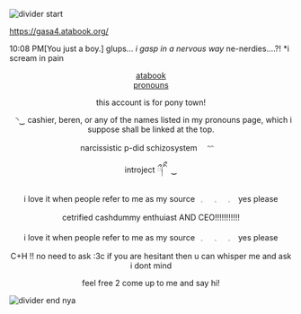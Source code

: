 ![divider start](https://files.catbox.moe/6mfmr7.png)

https://gasa4.atabook.org/


10:08 PM[You just a boy.] glups... *i gasp in a nervous way* ne-nerdies....?! *i scream in pain

<p align="center">
  <a href="https://gasa4.atabook.org/">atabook</a><br>
  <a href="https://en.pronouns.page/@gasa4">pronouns</a><br>
 

<p align="center">this account is for pony town!</p>
<p align="center">⠀◝‿ cashier, beren, or any of the names listed in my pronouns page, which i suppose shall be linked at the top.</p>
<p align="center">narcissistic p-did schizosystem 　ᵔᵔ  </p>
<p align="center">introject  ྀ༏ིྀ　‿　 </p>
<p align="center">i love it when people refer to me as my source⠀𓈒⠀⠀𓈒⠀⠀𓈒⠀ yes please  </p>
<p align="center">cetrified cashdummy enthuiast AND CEO!!!!!!!!!!!</p>
<p align="center">i love it when people refer to me as my source⠀𓈒⠀⠀𓈒⠀⠀𓈒⠀ yes please  </p>
<p align="center">C+H !! no need to ask :3c if you are hesitant then u can whisper me and ask i dont mind  </p>
<p align="center">feel free 2 come up to me and say hi!  </p>



</p>




![divider end nya](https://files.catbox.moe/oaf6la.png)
